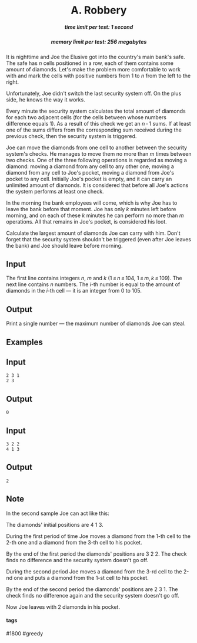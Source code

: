 <h1 style='text-align: center;'> A. Robbery</h1>

<h5 style='text-align: center;'>time limit per test: 1 second</h5>
<h5 style='text-align: center;'>memory limit per test: 256 megabytes</h5>

It is nighttime and Joe the Elusive got into the country's main bank's safe. The safe has *n* cells positioned in a row, each of them contains some amount of diamonds. Let's make the problem more comfortable to work with and mark the cells with positive numbers from 1 to *n* from the left to the right.

Unfortunately, Joe didn't switch the last security system off. On the plus side, he knows the way it works.

Every minute the security system calculates the total amount of diamonds for each two adjacent cells (for the cells between whose numbers difference equals 1). As a result of this check we get an *n* - 1 sums. If at least one of the sums differs from the corresponding sum received during the previous check, then the security system is triggered.

Joe can move the diamonds from one cell to another between the security system's checks. He manages to move them no more than *m* times between two checks. One of the three following operations is regarded as moving a diamond: moving a diamond from any cell to any other one, moving a diamond from any cell to Joe's pocket, moving a diamond from Joe's pocket to any cell. Initially Joe's pocket is empty, and it can carry an unlimited amount of diamonds. It is considered that before all Joe's actions the system performs at least one check.

In the morning the bank employees will come, which is why Joe has to leave the bank before that moment. Joe has only *k* minutes left before morning, and on each of these *k* minutes he can perform no more than *m* operations. All that remains in Joe's pocket, is considered his loot.

Calculate the largest amount of diamonds Joe can carry with him. Don't forget that the security system shouldn't be triggered (even after Joe leaves the bank) and Joe should leave before morning.

## Input

The first line contains integers *n*, *m* and *k* (1 ≤ *n* ≤ 104, 1 ≤ *m*, *k* ≤ 109). The next line contains *n* numbers. The *i*-th number is equal to the amount of diamonds in the *i*-th cell — it is an integer from 0 to 105.

## Output

Print a single number — the maximum number of diamonds Joe can steal.

## Examples

## Input


```
2 3 1  
2 3  

```
## Output


```
0
```
## Input


```
3 2 2  
4 1 3  

```
## Output


```
2
```
## Note

In the second sample Joe can act like this:

The diamonds' initial positions are 4 1 3.

During the first period of time Joe moves a diamond from the 1-th cell to the 2-th one and a diamond from the 3-th cell to his pocket.

By the end of the first period the diamonds' positions are 3 2 2. The check finds no difference and the security system doesn't go off.

During the second period Joe moves a diamond from the 3-rd cell to the 2-nd one and puts a diamond from the 1-st cell to his pocket.

By the end of the second period the diamonds' positions are 2 3 1. The check finds no difference again and the security system doesn't go off.

Now Joe leaves with 2 diamonds in his pocket.



#### tags 

#1800 #greedy 